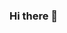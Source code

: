 ### Hi there 👋

<!--
**Lakkshhh/Lakkshhh** is a ✨ _special_ ✨ repository because its `README.md` (this file) appears on your GitHub profile.

Here are some ideas to get you started:

- 🔭 I’m currently a student studying Computer Science core at VIT, Vellore.
- 🌱 I’m currently solidifying my knowledge of python and Machine Learning, looking into Neural Networks and Deep Learning and working on DSA in java.
- 👯 I’m looking to collaborate on projects regarding ML and DL.
- 📫 You could get in touch by sending me a mail to: lakkshtags@gmail.com
- ⚡ I strongly believe in the power of Deep Learning and the impact it can have.
-->
